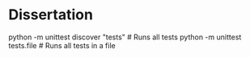 # Dissertation
 
python -m unittest discover "tests" # Runs all tests
python -m unittest tests.file # Runs all tests in a file